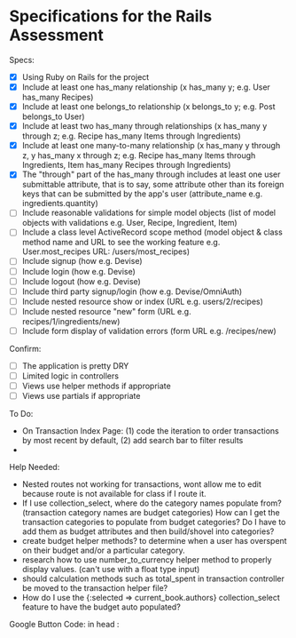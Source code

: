 # Specifications for the Rails Assessment

Specs:
- [x] Using Ruby on Rails for the project
- [x] Include at least one has_many relationship (x has_many y; e.g. User has_many Recipes) 
- [x] Include at least one belongs_to relationship (x belongs_to y; e.g. Post belongs_to User)
- [x] Include at least two has_many through relationships (x has_many y through z; e.g. Recipe has_many Items through Ingredients)
- [x] Include at least one many-to-many relationship (x has_many y through z, y has_many x through z; e.g. Recipe has_many Items through Ingredients, Item has_many Recipes through Ingredients)
- [x] The "through" part of the has_many through includes at least one user submittable attribute, that is to say, some attribute other than its foreign keys that can be submitted by the app's user (attribute_name e.g. ingredients.quantity)
- [ ] Include reasonable validations for simple model objects (list of model objects with validations e.g. User, Recipe, Ingredient, Item)
- [ ] Include a class level ActiveRecord scope method (model object & class method name and URL to see the working feature e.g. User.most_recipes URL: /users/most_recipes)
- [ ] Include signup (how e.g. Devise)
- [ ] Include login (how e.g. Devise)
- [ ] Include logout (how e.g. Devise)
- [ ] Include third party signup/login (how e.g. Devise/OmniAuth)
- [ ] Include nested resource show or index (URL e.g. users/2/recipes)
- [ ] Include nested resource "new" form (URL e.g. recipes/1/ingredients/new)
- [ ] Include form display of validation errors (form URL e.g. /recipes/new)

Confirm:
- [ ] The application is pretty DRY
- [ ] Limited logic in controllers
- [ ] Views use helper methods if appropriate
- [ ] Views use partials if appropriate

To Do: 
- On Transaction Index Page: (1) code the iteration to order transactions by most recent by default, (2) add search bar to filter results
- 

Help Needed: 
- Nested routes not working for transactions, wont allow me to edit because route is not available for class if I route it. 
- If I use collection_select, where do the category names populate from? (transaction category names are budget categories) How can I get the transaction categories to populate from budget categories? Do I have to add them as budget attributes and then build/shovel into categories? 
- create budget helper methods? to determine when a user has overspent on their budget and/or a particular category. 
- research how to use number_to_currency helper method to properly display values. (can't use with a float type input)
- should calculation methods such as total_spent in transaction controller be moved to the transaction helper file?
- How do I use the  {:selected => current_book.authors} collection_select feature to have the budget auto populated?


Google Button Code: 
in head : <meta name="google-signin-client_id" content="YOUR_CLIENT_ID.apps.googleusercontent.com">

<br>
<div id="my-signin2" class="center"></div>
  <script>
    function onSuccess(googleUser) {
      console.log('Logged in as: ' + googleUser.getBasicProfile().getName());
    }
    function onFailure(error) {
      console.log(error);
    }
    function renderButton() {
      gapi.signin2.render('my-signin2', {
        'scope': 'profile email',
        'width': 200,
        'height': 50,
        'longtitle': true,
        'theme': 'dark',
        'onsuccess': onSuccess,
        'onfailure': onFailure,
        'align': 'center',
      });
    }
  </script>
  <script src="https://apis.google.com/js/platform.js?onload=renderButton" async defer></script>